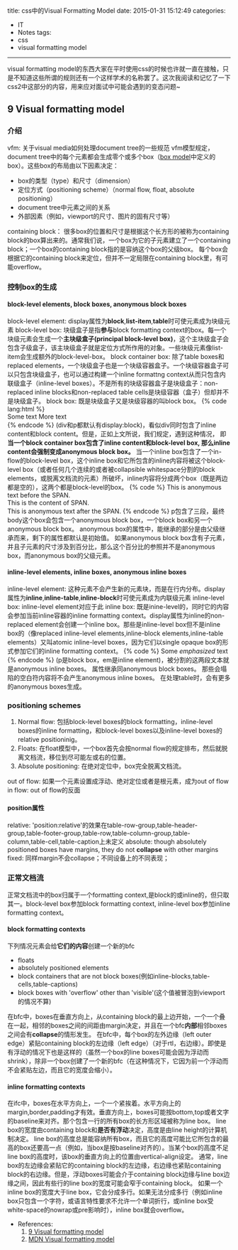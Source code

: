 title: css中的Visual Formatting Model
date: 2015-01-31 15:12:49
categories:
- IT
- Notes
tags:
- css
- visual formatting model
---
visual formatting model的东西大家在平时使用css的时候也许就一直在接触，只是不知道这些所谓的规则还有一个这样学术的名称罢了。这次我阅读和记忆了一下css2中这部分的内容，用来应对面试中可能会遇到的变态问题~

## 9 Visual formatting model

### 介绍

vfm: 关于visual media如何处理document tree的一些规范

vfm模型规定，document tree中的每个元素都会生成零个或多个box（[box model](http://www.w3.org/TR/CSS2/box.html)中定义的box）。这些box的布局由以下因素决定：

- box的类型（type）和尺寸（dimension）
- 定位方式（positioning scheme）（normal flow, float, absolute positioning）
- document tree中元素之间的关系
- 外部因素（例如，viewport的尺寸、图片的固有尺寸等）

containing block：
很多box的位置和尺寸是根据这个长方形的被称为containing block的box算出来的。通常我们说，一个box为它的子元素建立了一个containing block；一个box的containing block指的是容纳这个box的父级box。

每个box会根据它的containing block来定位，但并不一定局限在containing block里，有可能overflow。

<!--more-->

### 控制box的生成

#### block-level elements, block boxes, anonymous block boxes

block-level element: display属性为**block**,**list-item**,**table**时可使元素成为块级元素

block-level box: 块级盒子是指**参与**block formatting context的box。每一个块级元素会生成一个**主块级盒子(principal block-level box)**，这个主块级盒子会包含子级盒子，该主块级盒子就是定位方式所作用的对象。一些块级元素像list-item会生成额外的block-level-box。

block container box: 除了table boxes和replaced elements，一个块级盒子也是一个块级容器盒子。一个块级容器盒子可以只包含块级盒子，也可以通过构建一个inline formattng context从而只包含内联级盒子（inline-level boxes）。不是所有的块级容器盒子是块级盒子：non-replaced inline blocks和non-replaced table cells是块级容器（盒子）但却并不是块级盒子。

block box: 既是块级盒子又是块级容器的叫block box。

{% code lang:html %}
<DIV>
Some text
<P>More text
</DIV>
{% endcode %}

(div和p都默认有display:block)，看似div同时包含了inline content和block content。但是，正如上文所说，我们规定，遇到这种情况，

即**当一个block container box包含了inline content和block-level box, 那么inline content会强制变成anonymous block box。**

当一个inline box包含了一个in-flow的block-level box，这个inline box和它所包含的inline内容将被这个block-level box（或者任何几个连续的或者被collapsible whitespace分割的block elements，或脱离文档流的元素）所破坏，inline内容将分成两个box（既是两边都是空的），这两个都是block-level的box。

{% code %}
<STYLE>
p    { display: inline }
span { display: block }
</STYLE>
<BODY>
<P>
This is anonymous text before the SPAN.
<SPAN>This is the content of SPAN.</SPAN>
This is anonymous text after the SPAN.
</P>
</BODY>
{% endcode %}

p包含了三段，最终body这个box会包含一个anonymous block box，一个block box和另一个anonymous block box。

anonymous box的属性中，能继承的部分是由父级继承而来，剩下的属性都默认是初始值。

如果anonymous block box含有子元素，并且子元素的尺寸涉及到百分比，那么这个百分比的参照并不是anonymous box，而anonymous box的父级元素。

#### inline-level elements, inline boxes, anonymous inline boxes

inline-level element: 这种元素不会产生新的元素块，而是在行内分布。display属性为**inline**,**inline-table**,**inline-block**时可使元素成为内联级元素

inline-level box: inline-level element对应于此

inline box: 既是inine-level的，同时它的内容会参加当前inline容器的inline formatting context。display属性为inline的non-replaced element会创建一个inline box。那些是inline-level box但不是inline box的（像replaced inline-level elements,inline-block elements,inline-table elements）又叫atomic inline-level boxes，因为它们以single opaque box的形式参加它们的inline formatting context。

{% code %}
<p>Some <em>emphasized</em> text</p>
{% endcode %}

(p是block box，em是inline element)，被分割的这两段文本就是anonymous inline boxes。

属性继承同anonymous block boxes。

那些会塌陷的空白符内容将不会产生anonymous inline boxes。

在处理table时，会有更多的anonymous boxes生成。

### positioning schemes

1. Normal flow: 包括block-level boxes的block formatting，inline-level boxes的inline formatting，和block-level boxes以及inline-level boxes的relative positioninig。

2. Floats: 在float模型中，一个box首先会按normal flow的规定排布，然后就脱离文档流，移位到尽可能左或右的位置。

3. Absolute positioning: 在绝对定位中，box完全脱离文档流。

out of flow: 如果一个元素设置成浮动、绝对定位或者是根元素，成为out of flow
in flow: out of flow的反面

#### position属性

relative: 'position:relative'的效果在table-row-group,table-header-group,table-footer-group,table-row,table-column-group,table-column,table-cell,table-caption上未定义

absolute:
though absolutely positioned boxes have margins, they do not **collapse** with other margins

fixed:
同样margin不会collapse；不同设备上的不同表现；

### 正常文档流

正常文档流中的box归属于一个formatting context,是block的或inline的，但只取其一。block-level box参加block formatting context, inline-level box参加inline formatting context。

#### block formatting contexts

下列情况元素会给**它们的内容**创建一个新的bfc
- floats
- absolutely positioned elements
- block containers that are not block boxes(例如inline-blocks,table-cells,table-captions)
- block boxes with 'overflow' other than 'visible'(这个值被冒泡到viewport的情况不算)

在bfc中，boxes在垂直方向上，从containing block的最上边开始，一个一个叠在一起，相邻的boxes之间的间距由margin决定，并且在一个bfc**内部**相邻boxes之间会有**collapse**的情形发生。

在bfc中，每个box的左外边缘（left outer edge）紧贴containing block的左边缘（left edge）（对于rtl，右边缘）。即使是有浮动的情况下也是这样的（虽然一个box的line boxes可能会因为浮动而shrink），除非一个box创建了一个新的bfc（在这种情况下，它因为前一个浮动而不会紧贴左边，而且它的宽度会缩小）。

#### inline formatting contexts

在ifc中，boxes在水平方向上，一个一个紧挨着。水平方向上的margin,border,padding才有效。垂直方向上，boxes可能按bottom,top或者文字的baseline来对齐。那个包含一行的所有box的长方形区域被称为line box。

line box的宽度由containing block和**是否有浮动**决定，高度是由line height的计算机制决定。

line box的高度总是能容纳所有box，而且它的高度可能比它所包含的最高的box还要高一点（例如，当box是按baseline对齐的）。当某个box的高度不足line box的高度时，该box的垂直方向上的位置由vertical-align设定。

通常，line box的左边缘会紧贴它的containing block的左边缘，右边缘也紧贴containing block的右边缘。但是，浮动boxes可能会介于containing block边缘与line box边缘之间，因此有些行的line box的宽度可能会窄于containing block。

如果一个inline box的宽度大于line box，它会分成多行。如果无法分成多行（例如inline box只包含一个字符，或语言特性要求不允许一个单词折行，或inline box受white-space的nowrap或pre影响时），inline box就会overflow。



- References:
	1. [9 Visual formatting model](http://www.w3.org/TR/CSS2/visuren.html)
	2. [MDN Visual formatting model](https://developer.mozilla.org/en-US/docs/Web/Guide/CSS/Visual_formatting_model)
